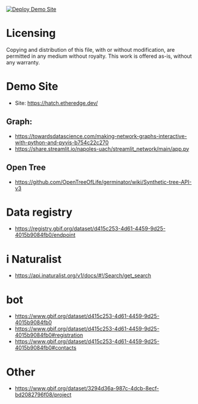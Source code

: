 [![Deploy Demo Site](https://github.com/Etheredge-Works/hatch_2022/actions/workflows/demo.yml/badge.svg)](https://github.com/Etheredge-Works/hatch_2022/actions/workflows/demo.yml)

# Licensing
Copying and distribution of this file, with or without modification, are permitted in any medium without royalty. This work is offered as-is, without any warranty.

# Demo Site
- Site: https://hatch.etheredge.dev/


## Graph: 
- https://towardsdatascience.com/making-network-graphs-interactive-with-python-and-pyvis-b754c22c270
- https://share.streamlit.io/napoles-uach/streamlit_network/main/app.py

## Open Tree
- https://github.com/OpenTreeOfLife/germinator/wiki/Synthetic-tree-API-v3


# Data registry
- https://registry.gbif.org/dataset/d415c253-4d61-4459-9d25-4015b9084fb0/endpoint

# i Naturalist
- https://api.inaturalist.org/v1/docs/#!/Search/get_search

# bot
- https://www.gbif.org/dataset/d415c253-4d61-4459-9d25-4015b9084fb0
- https://www.gbif.org/dataset/d415c253-4d61-4459-9d25-4015b9084fb0#registration
- https://www.gbif.org/dataset/d415c253-4d61-4459-9d25-4015b9084fb0#contacts



# Other
- https://www.gbif.org/dataset/3294d36a-987c-4dcb-8ecf-bd2082796f08/project
